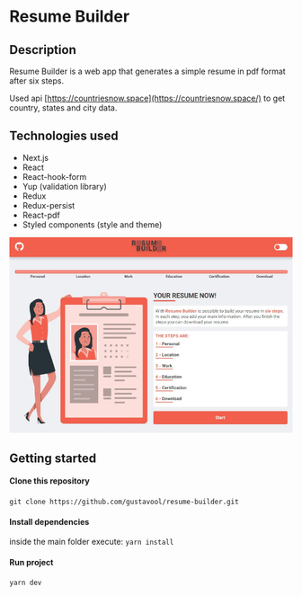 # Resume Builder

## Description

Resume Builder is a web app that generates a simple resume in pdf format after six steps.

Used api [https://countriesnow.space](https://countriesnow.space/) to get country, states and city data.

## Technologies used

- Next.js
- React
- React-hook-form
- Yup (validation library)
- Redux
- Redux-persist
- React-pdf
- Styled components (style and theme)

<img src="readme/resume-home-page.jpg"><br>

## Getting started

#### Clone this repository

`git clone https://github.com/gustavool/resume-builder.git`

#### Install dependencies

inside the main folder execute: `yarn install`

#### Run project

`yarn dev`
